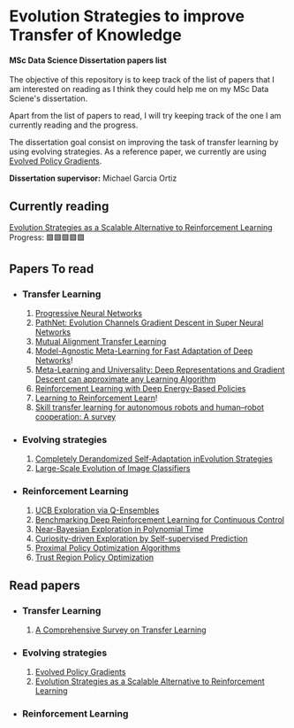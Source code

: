 # Evolution Strategies to improve Transfer of Knowledge

#### MSc Data Science Dissertation papers list

The objective of this repository is to keep track of the list of papers that I am interested on reading as I think they could help me on my MSc Data Sciene's dissertation.

Apart from the list of papers to read, I will try keeping track of the one I am currently reading and the progress.

The dissertation goal consist on improving the task of transfer learning by using evolving strategies. As a reference paper, we currently are using [Evolved Policy Gradients](https://arxiv.org/pdf/1802.04821.pdf).

**Dissertation supervisor:** Michael Garcia Ortiz

## Currently reading

[Evolution Strategies as a Scalable Alternative to Reinforcement Learning](https://arxiv.org/pdf/1703.03864.pdf) Progress: 🟩🟩🟩🟩🟩

## Papers To read

- ### Transfer Learning

  1. [Progressive Neural Networks](https://arxiv.org/abs/1606.04671)
  2. [PathNet: Evolution Channels Gradient Descent in Super Neural Networks](https://arxiv.org/abs/1701.08734)
  3. [Mutual Alignment Transfer Learning](https://arxiv.org/abs/1707.07907)
  4. [Model-Agnostic Meta-Learning for Fast Adaptation of Deep Networks](https://arxiv.org/pdf/1703.03400.pdf)!
  5. [Meta-Learning and Universality: Deep Representations and Gradient Descent can approximate any Learning Algorithm](https://arxiv.org/pdf/1710.11622.pdf)
  6. [Reinforcement Learning with Deep Energy-Based Policies](https://arxiv.org/pdf/1702.08165.pdf)
  7. [Learning to Reinforcement Learn](https://arxiv.org/pdf/1611.05763.pdf)!
  8. [Skill transfer learning for autonomous robots and human–robot cooperation: A survey](https://www.sciencedirect.com/science/article/abs/pii/S0921889019309972)

- ### Evolving strategies

  1. [Completely Derandomized Self-Adaptation inEvolution Strategies](http://0-cognet.mit.edu.wam.city.ac.uk/pdfviewer/journal/106365601750190398)
  2. [Large-Scale Evolution of Image Classifiers](https://arxiv.org/abs/1703.01041)

- ### Reinforcement Learning

  1. [UCB Exploration via Q-Ensembles](https://arxiv.org/pdf/1706.01502.pdf)
  2. [Benchmarking Deep Reinforcement Learning for Continuous Control](https://arxiv.org/pdf/1604.06778.pdf)
  3. [Near-Bayesian Exploration in Polynomial Time](http://zicokolter.com/publications/kolter2009nearbayesian.pdf)
  4. [Curiosity-driven Exploration by Self-supervised Prediction](https://arxiv.org/pdf/1705.05363.pdf)
  5. [Proximal Policy Optimization Algorithms](https://arxiv.org/pdf/1707.06347.pdf)
  6. [Trust Region Policy Optimization](https://arxiv.org/pdf/1502.05477.pdf)

## Read papers

- ### Transfer Learning

  1. [A Comprehensive Survey on Transfer Learning](PapersSummary/A_Comprehensive_Survey_on_Transfer_Learning.md)

- ### Evolving strategies

  1. [Evolved Policy Gradients](https://arxiv.org/abs/1802.04821)
  2. [Evolution Strategies as a Scalable Alternative to Reinforcement Learning](https://arxiv.org/pdf/1703.03864.pdf)

- ### Reinforcement Learning
